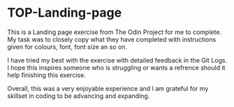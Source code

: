 # TOP-Landing-page

This is a Landing page exercise from The Odin Project for me to complete. My task was to closely copy what they have completed with instructions given for colours, font, font size an so on. 

I have tried my best with the exercise with detailed feedback in the Git Logs. I hope this inspires someone who is struggling or wants a refrence should it help finishing this exercise. 

Overall, this was a very enjoyable experience and I am grateful for my skillset in coding to be advancing and expanding. 